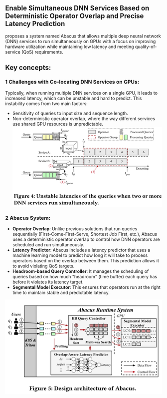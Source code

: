 ## Enable Simultaneous DNN Services Based on Deterministic Operator Overlap and Precise Latency Prediction

proposes a system named Abacus that allows multiple deep neural network (DNN) services to run simultaneously on GPUs with a focus on improving hardware utilization while maintaining low latency and meeting quality-of-service (QoS) requirements.

## Key concepts:

### 1 Challenges with Co-locating DNN Services on GPUs:

Typically, when running multiple DNN services on a single GPU, it leads to increased latency, which can be unstable and hard to predict. This instability comes from two main factors:
- Sensitivity of queries to input size and sequence length.
- Non-deterministic operator overlap, where the way different services use shared GPU resources is unpredictable.
![alt text](image.png)

### 2 Abacus System:
- **Operator Overlap**: Unlike previous solutions that run queries sequentially (First-Come-First-Serve, Shortest Job First, etc.), Abacus uses a deterministic operator overlap to control how DNN operators are scheduled and run simultaneously.
- **Latency Predictor**: Abacus includes a latency predictor that uses a machine learning model to predict how long it will take to process operators based on the overlap between them. This prediction allows it to avoid violating QoS targets.
- **Headroom-based Query Controller**: It manages the scheduling of queries based on how much "headroom" (time buffer) each query has before it violates its latency target.
- **Segmental Model Executor**: This ensures that operators run at the right time to maintain stable and predictable latency.

![alt text](image-1.png)